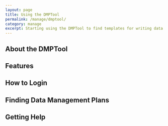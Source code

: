 ```yaml
---
layout: page
title: Using the DMPTool
permalink: /manage/dmptool/
category: manage
excerpt: Starting using the DMPTool to find templates for writing data management plans. 
---
```


## About the DMPTool 

## Features

## How to Login 

## Finding Data Management Plans 

## Getting Help 